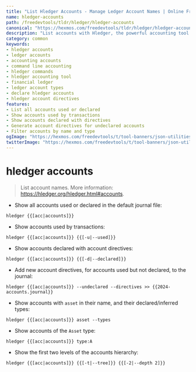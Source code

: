 ```yaml
---
title: "List Hledger Accounts - Manage Ledger Account Names | Online Free DevTools by Hexmos"
name: hledger-accounts
path: /freedevtools/tldr/hledger/hledger-accounts
canonical: "https://hexmos.com/freedevtools/tldr/hledger/hledger-accounts/"
description: "List accounts with Hledger, the powerful accounting tool. Manage account names, filter by type, and generate account directives. Free online tool, no registration required."
category: common
keywords:
- hledger accounts
- ledger accounts
- accounting accounts
- command line accounting
- hledger commands
- hledger accounting tool
- financial ledger
- ledger account types
- declare hledger accounts
- hledger account directives
features:
- List all accounts used or declared
- Show accounts used by transactions
- Show accounts declared with directives
- Generate account directives for undeclared accounts
- Filter accounts by name and type
ogImage: "https://hexmos.com/freedevtools/t/tool-banners/json-utilities-banner.png"
twitterImage: "https://hexmos.com/freedevtools/t/tool-banners/json-utilities-banner.png"
---
```


# hledger accounts

> List account names.
> More information: <https://hledger.org/hledger.html#accounts>.

- Show all accounts used or declared in the default journal file:

`hledger {{[acc|accounts]}}`

- Show accounts used by transactions:

`hledger {{[acc|accounts]}} {{[-u|--used]}}`

- Show accounts declared with account directives:

`hledger {{[acc|accounts]}} {{[-d|--declared]}}`

- Add new account directives, for accounts used but not declared, to the journal:

`hledger {{[acc|accounts]}} --undeclared --directives >> {{2024-accounts.journal}}`

- Show accounts with `asset` in their name, and their declared/inferred types:

`hledger {{[acc|accounts]}} asset --types`

- Show accounts of the `Asset` type:

`hledger {{[acc|accounts]}} type:A`

- Show the first two levels of the accounts hierarchy:

`hledger {{[acc|accounts]}} {{[-t|--tree]}} {{[-2|--depth 2]}}`
